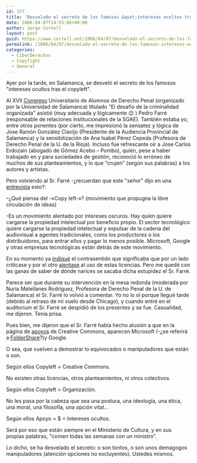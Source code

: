 ```yaml
---
id: 377
title: 'Desvelado el secreto de los famosos &quot;intereses ocultos tras el copyleft&quot;'
date: 2006-04-07T14:53:06+00:00
author: Jorge Cortell
layout: post
guid: https://www.cortell.net/2006/04/07/desvelado-el-secreto-de-los-famosos-intereses-ocultos-tras-el-copyleft/
permalink: /2006/04/07/desvelado-el-secreto-de-los-famosos-intereses-ocultos-tras-el-copyleft/
categories:
  - CiberDerechos
  - Copyfight
  - General
---
```

Ayer por la tarde, en Salamanca, se desveló el secreto de los famosos "intereses ocultos tras el copyleft".

Al XVII [Congreso](https://www3.usal.es/~penal/) Universitario de Alumnos de Derecho Penal (organizado por la Universidad de Salamanca) titulado "El desafí­o de la criminalidad organizada" asistió (muy adecuada y lógicamente 😉 ) Pedro Farré (responsable de relaciones institucionales de la SGAE). También estaba yo, entre otros ponentes (por cierto, me impresionó la sensatez y lógica de Jose Ramón González Clavijo (Presidente de la Audiencia Provincial de Salamanca) y la sensibilización de Ana Isabel Pérez Cepeda (Profesora de Derecho Penal de la U. de la Rioja). Incluso fue refrescante oir a Jose Carlos Erdozain (abogado de Gómez Acebo – Pombo), quién, pese a haber trabajado en y para sociedades de gestión, reconoció lo erróneo de muchos de sus planteamientos, y lo que "crujen" (según sus palabras) a los autores y artistas.

Pero volviendo al Sr. Farré -¿recuerdan que este "señor" dijo en una [entrevista](https://www.lavozdegalicia.es/ed_vigo/noticia.jsp?CAT=111&TEXTO=4458482) esto?:
  
–¿Qué piensa del -«Copy left-»? (movimiento que propugna la libre circulación de ideas)
  
-Es un movimiento alentado por intereses oscuros. Hay quien quiere cargarse la propiedad intelectual por beneficio propio. El sector tecnológico quiere cargarse la propiedad intelectual y expulsar de la cadena del audiovisual a agentes tradicionales, como los productores o los distribuidores, para entrar ellos y pagar lo menos posible. Microsoft, Google y otras empresas tecnológicas están detrás de este movimiento.

En su momento ya [indiqué](https://www.cortell.net/2006/01/31/pedro-farre-y-la-sgae-mas-perdidos-que-un-pulpo-en-un-garaje/) el contrasentido que significaba que por un lado criticase y por el otro [alentase](https://www.informativos.telecinco.es/dn_2315.htm) al uso de estas licencias. Pero me quedé con las ganas de saber de dónde narices se sacaba dicha estupidez el Sr. Farré.

Parece ser que durante su intervención en la mesa redonda (moderada por Nuria Matellanes Rodrí­guez, Profesora de Derecho Penal de la U. de Salamanca) el Sr. Farré lo volvió a comentar. Yo no lo oí­ porque llegué tarde (debido al retraso de mi vuelo desde Chicago), y cuando entré en el auditorium el Sr. Farré se despidió de los presentes y se fue. Casualidad, me dijeron. Tení­a prisa.

Pues bien, me dijeron que el Sr. Farré habí­a hecho alusión a que en la página de [apoyos](https://creativecommons.org/about/supporters) de Creative Commons, aparecen Microsoft (-¿se referirá a [FolderShare](https://www.foldershare.com/info/aboutFoldershare.php?)?)y Google.

O sea, que vuelven a demostrar lo equivocados o manipuladores que están o son.

Según ellos Copyleft = Creative Commons.

No existen otras licencias, otros planteamientos, ni otros colectivos.

Según ellos Copyleft = Organización.

No les pasa por la cabeza que sea una postura, una ideologí­a, una ética, una moral, una filosofí­a, una opción vital...

Según ellos Apoyo = $ = Intereses ocultos.

Será por eso que están siempre en el Ministerio de Cultura, y en sus propias palabras, "comen todas las semanas con un ministro".

Lo dicho, se ha desvelado el secreto: o son tontos, o son unos demagogos manipuladores (atención opciones no excluyentes). Ustedes mismos.
